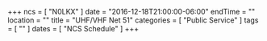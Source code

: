 +++
ncs = [ "N0LKX" ]
date = "2016-12-18T21:00:00-06:00"
endTime = ""
location = ""
title = "UHF/VHF Net 51"
categories = [ "Public Service" ]
tags = [ "" ]
dates = [ "NCS Schedule" ]
+++
